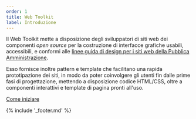 ```yaml
---
order: 1
title: Web Toolkit
label: Introduzione
---
```


Il Web Toolkit mette a disposizione degli sviluppatori di siti web dei componenti *open source* per la costruzione di interfacce grafiche usabili, accessibili, e conformi alle [linee guida di design per i siti web della Pubblica Amministrazione](https://design-italia.readthedocs.io/it/stable/index.html).

Esso fornisce inoltre pattern e template che facilitano una rapida prototipazione dei siti, in modo da poter coinvolgere gli utenti fin dalle prime fasi di progettazione, mettendo a disposizione codice HTML/CSS, oltre a componenti interattivi e template di pagina pronti all'uso. 

<a role="button" href="docs/come-iniziare" class="Button Button--default Button--shadow Button--round u-text-r-xs">Come iniziare</a>

{% include '_footer.md' %}
